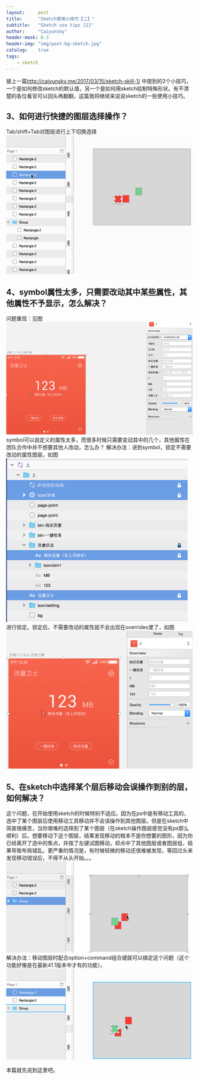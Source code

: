 ```yaml
---
layout:     post
title:      "Sketch使用小技巧【二】"
subtitle:   "Sketch use tips [2]"
author:     "Caiyunsky"
header-mask: 0.3
header-img: "img/post-bg-sketch.jpg"
catalog:    true
tags:
    - sketch
---
```


接上一篇<a href="http://caiyunsky.me/2017/03/15/sketch-skill-1/">http://caiyunsky.me/2017/03/15/sketch-skill-1/</a> 中提到的2个小技巧，一个是如何修改sketch的默认值，另一个是如何用sketch绘制特殊形状。有不清楚的各位看官可以回头再翻翻，这篇我将继续来说说sketch的一些使用小技巧。
## 3、如何进行快捷的图层选择操作？
Tab/shift+Tab对图层进行上下切换选择
![sketch6](/img/article-img/2/sketch6.gif) 
## 4、symbol属性太多，只需要改动其中某些属性，其他属性不予显示，怎么解决？
问题重现：见图![sketch1](/img/article-img/2/sketch1.png) symbol可以自定义的属性太多，而很多时候只需要变动其中的几个，其他属性在团队合作中并不想要其他人改动，怎么办？
解决办法：进到symbol，锁定不需要改动的属性图层，如图![sketch2](/img/article-img/2/sketch2.png) 进行锁定。锁定后，不需要改动的属性就不会出现在overrides里了，如图 ![sketch3](/img/article-img/2/sketch3.png) 
## 5、在sketch中选择某个层后移动会误操作到别的层，如何解决？
这个问题，在开始使用sketch的时候特别不适应。因为在ps中是有移动工具的，选中了某个图层后使用移动工具移动并不会误操作到其他图层。但是在sketch中简直很痛苦，当你艰难的选择到了某个图层（在sketch操作图层感觉没有ps那么顺利）后，想要移动下这个图层，结果发现移动的根本不是你想要的图形，因为你已经离开了选中的焦点，并按了左键试图移动，却点中了其他图层或者图层组，结果导致布局错乱。更严重的情况是，有时候轻微的移动还很难被发现，等回过头来发现移动错误后，不得不从头开始。。。
![sketch4](/img/article-img/2/sketch4.gif)
解决办法：移动图层时配合option+command组合键就可以搞定这个问题（这个功能好像是在最新41.1版本中才有的功能）。
![sketch5](/img/article-img/2/sketch5.gif)

本篇就先说到这里吧。
